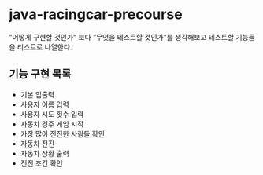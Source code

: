 # java-racingcar-precourse

"어떻게 구현할 것인가" 보다 "무엇을 테스트할 것인가"를 생각해보고 테스트할 기능들을 리스트로 나열한다.

## 기능 구현 목록
- 기본 입출력
- 사용자 이름 입력
- 사용자 시도 횟수 입력
- 자동차 경주 게임 시작
- 가장 많이 전진한 사람들 확인 
- 자동차 전진
- 자동차 상황 출력
- 전진 조건 확인
